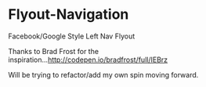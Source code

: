 Flyout-Navigation
=================

Facebook/Google Style Left Nav Flyout 

Thanks to Brad Frost for the inspiration...http://codepen.io/bradfrost/full/IEBrz

Will be trying to refactor/add my own spin moving forward.
